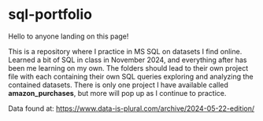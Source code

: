 # sql-portfolio
Hello to anyone landing on this page!

This is a repository where I practice in MS SQL on datasets I find online. Learned a bit of SQL in class in November 2024, and everything after has been me learning on my own. The folders should lead to their own project file with each containing their own SQL queries exploring and analyzing the contained datasets. There is only one project I have available called **amazon_purchases**, but more will pop up as I continue to practice.

Data found at: https://www.data-is-plural.com/archive/2024-05-22-edition/
